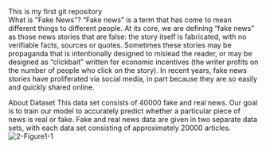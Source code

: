 This is my first git repository 
<br>
What is "Fake News"? “Fake news” is a term that has come to mean different things to different people. At its core, we are defining “fake news” as those news stories that are false: the story itself is fabricated, with no verifiable facts, sources or quotes. Sometimes these stories may be propaganda that is intentionally designed to mislead the reader, or may be designed as “clickbait” written for economic incentives (the writer profits on the number of people who click on the story). In recent years, fake news stories have proliferated via social media, in part because they are so easily and quickly shared online.

About Dataset This data set consists of 40000 fake and real news. Our goal is to train our model to accurately predict whether a particular piece of news is real or fake. Fake and real news data are given in two separate data sets, with each data set consisting of approximately 20000 articles.
<br>
![2-Figure1-1](https://github.com/Harshgoyal2003/Fake-News-detection/assets/92380371/2ef4dc91-feb8-4339-b13e-ccc7839c5bd6)


